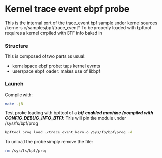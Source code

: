 # Kernel trace event ebpf probe
This is the internal port of the trace_event bpf sample under kernel sources /kerne-src/samples/bpf/trace_event*
To be properly loaded with bpftool requires a kernel cmpiled with BTF info baked in

### Structure 
This is composed of two parts as usual:
- kernelspace ebpf probe: taps kernel events
- userspace ebpf loader: makes use of libbpf

### Launch
Compile with:
```bash
make -j8
```
Test probe loading with bpftool of a ***btf enabled machine (compiled with CONFIG_DEBUG_INFO_BTF)***:
This will pin the module under /sys/fs/bpf/prog
```bash
bpftool prog load ./trace_event_kern.o /sys/fs/bpf/prog -d
```
To unload the probe simply remove the file:
```bash
rm /sys/fs/bpf/prog
```

